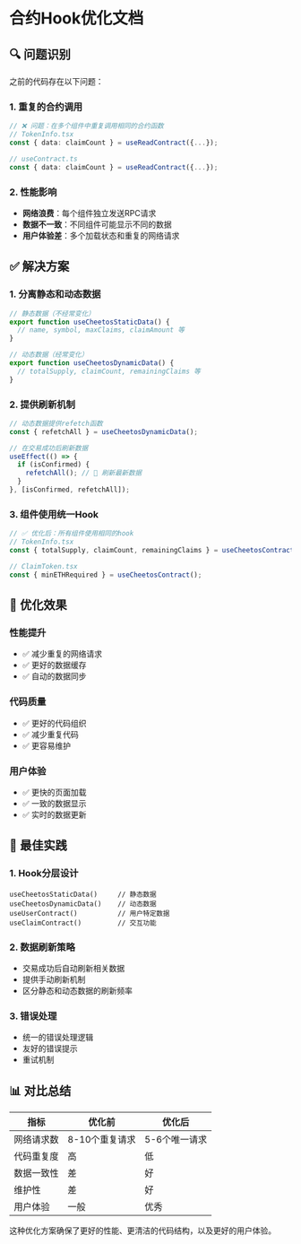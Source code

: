 # 合约Hook优化文档

## 🔍 问题识别

之前的代码存在以下问题：

### 1. 重复的合约调用
```typescript
// ❌ 问题：在多个组件中重复调用相同的合约函数
// TokenInfo.tsx
const { data: claimCount } = useReadContract({...});

// useContract.ts  
const { data: claimCount } = useReadContract({...});
```

### 2. 性能影响
- **网络浪费**：每个组件独立发送RPC请求
- **数据不一致**：不同组件可能显示不同的数据
- **用户体验差**：多个加载状态和重复的网络请求

## ✅ 解决方案

### 1. 分离静态和动态数据

```typescript
// 静态数据（不经常变化）
export function useCheetosStaticData() {
  // name, symbol, maxClaims, claimAmount 等
}

// 动态数据（经常变化）
export function useCheetosDynamicData() {
  // totalSupply, claimCount, remainingClaims 等
}
```

### 2. 提供刷新机制

```typescript
// 动态数据提供refetch函数
const { refetchAll } = useCheetosDynamicData();

// 在交易成功后刷新数据
useEffect(() => {
  if (isConfirmed) {
    refetchAll(); // 🎯 刷新最新数据
  }
}, [isConfirmed, refetchAll]);
```

### 3. 组件使用统一Hook

```typescript
// ✅ 优化后：所有组件使用相同的hook
// TokenInfo.tsx
const { totalSupply, claimCount, remainingClaims } = useCheetosContract();

// ClaimToken.tsx  
const { minETHRequired } = useCheetosContract();
```

## 🎯 优化效果

### 性能提升
- ✅ 减少重复的网络请求
- ✅ 更好的数据缓存
- ✅ 自动的数据同步

### 代码质量
- ✅ 更好的代码组织
- ✅ 减少重复代码
- ✅ 更容易维护

### 用户体验
- ✅ 更快的页面加载
- ✅ 一致的数据显示
- ✅ 实时的数据更新

## 🔧 最佳实践

### 1. Hook分层设计
```
useCheetosStaticData()     // 静态数据
useCheetosDynamicData()    // 动态数据
useUserContract()          // 用户特定数据
useClaimContract()         // 交互功能
```

### 2. 数据刷新策略
- 交易成功后自动刷新相关数据
- 提供手动刷新机制
- 区分静态和动态数据的刷新频率

### 3. 错误处理
- 统一的错误处理逻辑
- 友好的错误提示
- 重试机制

## 📊 对比总结

| 指标 | 优化前 | 优化后 |
|------|--------|--------|
| 网络请求数 | 8-10个重复请求 | 5-6个唯一请求 |
| 代码重复度 | 高 | 低 |
| 数据一致性 | 差 | 好 |
| 维护性 | 差 | 好 |
| 用户体验 | 一般 | 优秀 |

这种优化方案确保了更好的性能、更清洁的代码结构，以及更好的用户体验。


